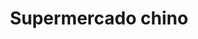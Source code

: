 ---
title: "Supermercado chino"
url: /ciudad-autonoma-de-buenos-aires/supermercado-chino/
shop: supermercado
---
